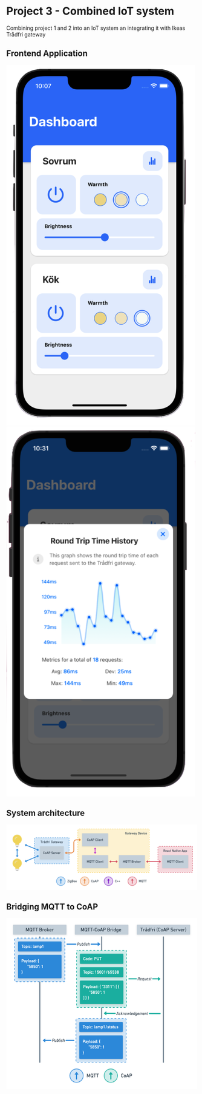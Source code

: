 # Project 3 - Combined IoT system

Combining project 1 and 2 into an IoT system an integrating it with Ikeas Trådfri gateway

## Frontend Application

<p float="middle">
  <img src="img/app-dashboard.png" width="500" />
  <img src="img/app-metrics.png" width="500" /> 
</p>

## System architecture

![system architecture](img/system-architecture.png)

## Bridging MQTT to CoAP

![request example](img/mqtt-coap-bridge.png)
